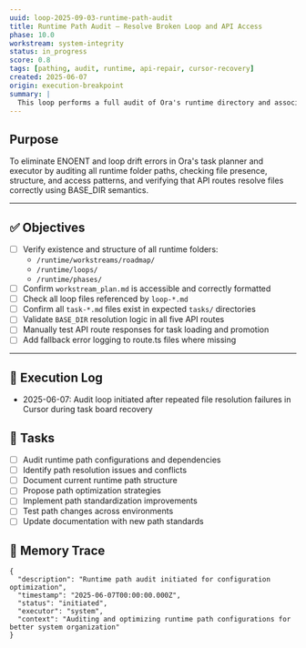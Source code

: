 ```yaml
---
uuid: loop-2025-09-03-runtime-path-audit
title: Runtime Path Audit – Resolve Broken Loop and API Access
phase: 10.0
workstream: system-integrity
status: in_progress
score: 0.8
tags: [pathing, audit, runtime, api-repair, cursor-recovery]
created: 2025-06-07
origin: execution-breakpoint
summary: |
  This loop performs a full audit of Ora's runtime directory and associated API routes to resolve persistent file access failures. It targets failures in task loading, plan reading, and execution file promotion, caused by incorrect path resolution or malformed content.
---
```


## Purpose

To eliminate ENOENT and loop drift errors in Ora's task planner and executor by auditing all runtime folder paths, checking file presence, structure, and access patterns, and verifying that API routes resolve files correctly using BASE_DIR semantics.

---

## ✅ Objectives

- [ ] Verify existence and structure of all runtime folders:
    - `/runtime/workstreams/roadmap/`
    - `/runtime/loops/`
    - `/runtime/phases/`
- [ ] Confirm `workstream_plan.md` is accessible and correctly formatted
- [ ] Check all loop files referenced by `loop-*.md`
- [ ] Confirm all `task-*.md` files exist in expected `tasks/` directories
- [ ] Validate `BASE_DIR` resolution logic in all five API routes
- [ ] Manually test API route responses for task loading and promotion
- [ ] Add fallback error logging to route.ts files where missing

---

## 🧾 Execution Log

- 2025-06-07: Audit loop initiated after repeated file resolution failures in Cursor during task board recovery

## 🔧 Tasks

- [ ] Audit runtime path configurations and dependencies
- [ ] Identify path resolution issues and conflicts
- [ ] Document current runtime path structure
- [ ] Propose path optimization strategies
- [ ] Implement path standardization improvements
- [ ] Test path changes across environments
- [ ] Update documentation with new path standards

## 🧠 Memory Trace

```json:memory
{
  "description": "Runtime path audit initiated for configuration optimization",
  "timestamp": "2025-06-07T00:00:00.000Z",
  "status": "initiated",
  "executor": "system",
  "context": "Auditing and optimizing runtime path configurations for better system organization"
}
```
